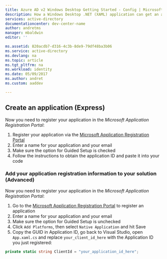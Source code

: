 ```yaml
---
title: Azure AD v2 Windows Desktop Getting Started - Config | Microsoft Docs
description: How a Windows Desktop .NET (XAML) application can get an access token and call an API protected by Azure Active Directory v2 endpoint. | Microsoft Azure | Microsoft Azure
services: active-directory
documentationcenter: dev-center-name
author: andretms
manager: mbaldwin
editor: ''

ms.assetid: 820acdb7-d316-4c3b-8de9-79df48ba3b06
ms.service: active-directory
ms.devlang: na
ms.topic: article
ms.tgt_pltfrm: na
ms.workload: identity
ms.date: 05/09/2017
ms.author: andret
ms.custom: aaddev

---
```


## Create an application (Express)
Now you need to register your application in the *Microsoft Application Registration Portal*:
1. Register your application via the [Microsoft Application Registration Portal](https://apps.dev.microsoft.com/portal/register-app?appType=mobileAndDesktopApp&appTech=windowsDesktop&step=configure)
2.	Enter a name for your application and your email
3.	Make sure the option for Guided Setup is checked
4.	Follow the instructions to obtain the application ID and paste it into your code

### Add your application registration information to your solution (Advanced)
Now you need to register your application in the *Microsoft Application Registration Portal*:
1. Go to the [Microsoft Application Registration Portal](https://apps.dev.microsoft.com/portal/register-app) to register an application
2. Enter a name for your application and your email 
3. Make sure the option for Guided Setup is unchecked
4. Click `Add Platforms`, then select `Native Application` and hit Save
5. Copy the GUID in Application ID, go back to Visual Studio, open `App.xaml.cs` and replace `your_client_id_here` with the Application ID you just registered:

```csharp
private static string ClientId = "your_application_id_here";
```
